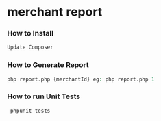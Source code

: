 # merchant report

### How to Install
 ````bash
 Update Composer
````
### How to Generate Report
 ````php
 php report.php {merchantId} eg: php report.php 1
 ````
### How to run Unit Tests
````php
 phpunit tests
````


